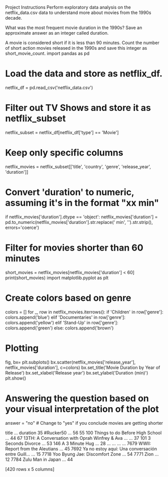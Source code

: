 Project Instructions
Perform exploratory data analysis on the netflix_data.csv data to understand more about movies from the 1990s decade.

What was the most frequent movie duration in the 1990s? Save an approximate answer as an integer called duration.

A movie is considered short if it is less than 90 minutes. Count the number of short action movies released in the 1990s and save this integer as short_movie_count.
import pandas as pd

# Load the data and store as netflix_df.
netflix_df = pd.read_csv('netflix_data.csv')

# Filter out TV Shows and store it  as netflix_subset
netflix_subset = netflix_df[netflix_df['type'] == 'Movie']

# Keep only specific columns
netflix_movies = netflix_subset[['title', 'country', 'genre', 'release_year', 'duration']]

# Convert 'duration' to numeric, assuming it's in the format "xx min"
if netflix_movies['duration'].dtype == 'object':
    netflix_movies['duration'] = pd.to_numeric(netflix_movies['duration'].str.replace(' min', '').str.strip(), errors='coerce')

# Filter for movies shorter than 60 minutes
short_movies = netflix_movies[netflix_movies['duration'] < 60]
print(short_movies)
import matplotlib.pyplot as plt

# Create colors based on genre
colors = []
for _, row in netflix_movies.iterrows():
    if 'Children' in row['genre']:
        colors.append('blue')
    elif 'Documentaries' in row['genre']:
        colors.append('yellow')
    elif 'Stand-Up' in row['genre']:
        colors.append('green')
    else:
        colors.append('brown')

# Plotting
fig, bx= plt.subplots()
bx.scatter(netflix_movies['release_year'], netflix_movies['duration'], c=colors)
bx.set_title('Movie Duration by Year of Release')
bx.set_xlabel('Release year')
bx.set_ylabel('Duration (min)')
plt.show()
# Answering the question based on your visual interpretation of the plot
answer = "no"  # Change to "yes" if you conclude movies are getting shorter

title  ... duration
35                                            #Rucker50  ...       56
55                  100 Things to do Before High School  ...       44
67    13TH: A Conversation with Oprah Winfrey & Ava ...  ...       37
101                                   3 Seconds Divorce  ...       53
146                                      A 3 Minute Hug  ...       28
...                                                 ...  ...      ...
7679                    WWII: Report from the Aleutians  ...       45
7692  Ya no estoy aquí: Una conversación entre Guill...  ...       15
7718                     Yoo Byung Jae: Discomfort Zone  ...       54
7771                                               Zion  ...       12
7784                                  Zulu Man in Japan  ...       44

[420 rows x 5 columns]



